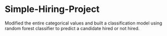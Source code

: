 # Simple-Hiring-Project
Modified the entire categorical values and built a classification model using random forest classifier to predict a candidate hired or not hired.

